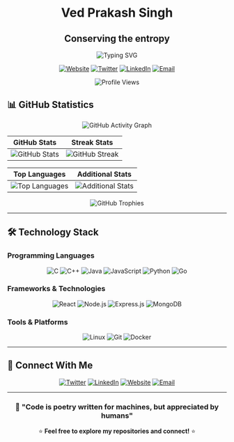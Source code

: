 <div align="center">

# Ved Prakash Singh
## Conserving the entropy

<img src="https://readme-typing-svg.herokuapp.com?font=Fira+Code&size=22&duration=3000&pause=1000&color=00D8FF&center=true&vCenter=true&multiline=true&width=600&height=100&lines=Building+scalable+backend+systems;Optimizing+performance+%26+entropy;Crafting+elegant+algorithmic+solutions" alt="Typing SVG" />

[![Website](https://img.shields.io/badge/🌐_Portfolio-antiquark007.me-00D8FF?style=flat-square&logoColor=white)](http://antiquark007.me)
[![Twitter](https://img.shields.io/badge/🐦_@antiquark007-1DA1F2?style=flat-square&logo=twitter&logoColor=white)](https://x.com/antiquark007)
[![LinkedIn](https://img.shields.io/badge/💼_Connect-0077B5?style=flat-square&logo=linkedin&logoColor=white)](https://linkedin.com/in/antiquark007)
[![Email](https://img.shields.io/badge/📧_Contact-EA4335?style=flat-square&logo=gmail&logoColor=white)](mailto:vedp5585@gmail.com)

![Profile Views](https://komarev.com/ghpvc/?username=antiquark007&label=Profile+Impact&style=flat-square&color=00D8FF)

</div>


## 📊 GitHub Statistics

<div align="center">

![GitHub Activity Graph](https://github-readme-activity-graph.vercel.app/graph?username=antiquark007&custom_title=GitHub%20Activity%20Graph&bg_color=0d1117&color=58a6ff&line=58a6ff&point=f0f6fc&area_color=21262d&title_color=f0f6fc&area=true)

</div>

<div align="center">
  
| GitHub Stats | Streak Stats |
|:---:|:---:|
| ![GitHub Stats](https://github-readme-stats.vercel.app/api?username=antiquark007&show_icons=true&theme=github_dark&hide_border=true&bg_color=0d1117) | ![GitHub Streak](https://github-readme-streak-stats.herokuapp.com/?user=antiquark007&theme=github-dark-blue&hide_border=true&background=0d1117) |

| Top Languages | Additional Stats |
|:---:|:---:|
| ![Top Languages](https://github-readme-stats.vercel.app/api/top-langs/?username=antiquark007&theme=github_dark&hide_border=true&bg_color=0d1117&layout=compact) | ![Additional Stats](https://github-readme-stats.vercel.app/api?username=antiquark007&show_icons=true&theme=github_dark&hide_border=true&bg_color=0d1117&count_private=true&hide_rank=true&custom_title=Contributions&disable_animations=false) |

</div>

<div align="center">
  
![GitHub Trophies](https://github-profile-trophy.vercel.app/?username=antiquark007&theme=darkhub&no-frame=true&row=2&column=6&margin-w=15&margin-h=15)

</div>

---

## 🛠️ Technology Stack

### Programming Languages
<div align="center">

![C](https://img.shields.io/badge/C-00599C?style=for-the-badge&logo=c&logoColor=white)
![C++](https://img.shields.io/badge/C++-00599C?style=for-the-badge&logo=cplusplus&logoColor=white)
![Java](https://img.shields.io/badge/Java-ED8B00?style=for-the-badge&logo=openjdk&logoColor=white)
![JavaScript](https://img.shields.io/badge/JavaScript-F7DF1E?style=for-the-badge&logo=javascript&logoColor=black)
![Python](https://img.shields.io/badge/Python-3776AB?style=for-the-badge&logo=python&logoColor=white)
![Go](https://img.shields.io/badge/Go-00ADD8?style=for-the-badge&logo=go&logoColor=white)

</div>

### Frameworks & Technologies
<div align="center">

![React](https://img.shields.io/badge/React-20232A?style=for-the-badge&logo=react&logoColor=61DAFB)
![Node.js](https://img.shields.io/badge/Node.js-43853D?style=for-the-badge&logo=node.js&logoColor=white)
![Express.js](https://img.shields.io/badge/Express.js-404D59?style=for-the-badge&logo=express&logoColor=white)
![MongoDB](https://img.shields.io/badge/MongoDB-4EA94B?style=for-the-badge&logo=mongodb&logoColor=white)

</div>

### Tools & Platforms
<div align="center">

![Linux](https://img.shields.io/badge/Linux-FCC624?style=for-the-badge&logo=linux&logoColor=black)
![Git](https://img.shields.io/badge/Git-F05032?style=for-the-badge&logo=git&logoColor=white)
![Docker](https://img.shields.io/badge/Docker-2496ED?style=for-the-badge&logo=docker&logoColor=white)

</div>

---

## 🤝 Connect With Me

<div align="center">

[![Twitter](https://img.shields.io/badge/Twitter-1DA1F2?style=for-the-badge&logo=twitter&logoColor=white)](https://x.com/antiquark007)
[![LinkedIn](https://img.shields.io/badge/LinkedIn-0077B5?style=for-the-badge&logo=linkedin&logoColor=white)](https://linkedin.com/in/antiquark007)
[![Website](https://img.shields.io/badge/Website-000000?style=for-the-badge&logo=About.me&logoColor=white)](http://antiquark007.me)
[![Email](https://img.shields.io/badge/Email-D14836?style=for-the-badge&logo=gmail&logoColor=white)](mailto:vedp5585@gmail.com)

</div>

---

<div align="center">
  
### **💬 "Code is poetry written for machines, but appreciated by humans"**

⭐ **Feel free to explore my repositories and connect!** ⭐

</div>

